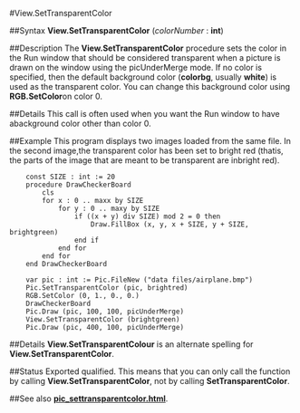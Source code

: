 
#View.SetTransparentColor

##Syntax
**View.SetTransparentColor** (*colorNumber* : **int**)



##Description
The **View.SetTransparentColor** procedure sets the color in the Run window that should be considered transparent when a picture is drawn on the window using the picUnderMerge mode. If no color is specified, then the default background color (**colorbg**, usually **white**) is used as the transparent color. You can change this background color using **RGB.SetColor**on color 0.



##Details
This call is often used when you want the Run window to have abackground color other than color 0.



##Example
This program displays two images loaded from the same file. In the second image,the transparent color has been set to bright red (thatis, the parts of the image that are meant to be transparent are inbright red).


        const SIZE : int := 20
        procedure DrawCheckerBoard
            cls
            for x : 0 .. maxx by SIZE
                for y : 0 .. maxy by SIZE
                    if ((x + y) div SIZE) mod 2 = 0 then
                        Draw.FillBox (x, y, x + SIZE, y + SIZE, brightgreen)
                    end if
                end for
            end for
        end DrawCheckerBoard

        var pic : int := Pic.FileNew ("data files/airplane.bmp")
        Pic.SetTransparentColor (pic, brightred)
        RGB.SetColor (0, 1., 0., 0.)
        DrawCheckerBoard
        Pic.Draw (pic, 100, 100, picUnderMerge)
        View.SetTransparentColor (brightgreen)
        Pic.Draw (pic, 400, 100, picUnderMerge)
##Details
**View.SetTransparentColour** is an alternate spelling for **View.SetTransparentColor**.



##Status
Exported qualified.
This means that you can only call the function by calling **View.SetTransparentColor**, not by calling **SetTransparentColor**.



##See also
**[pic_settransparentcolor.html](Pic.SetTransparentColor)**.


